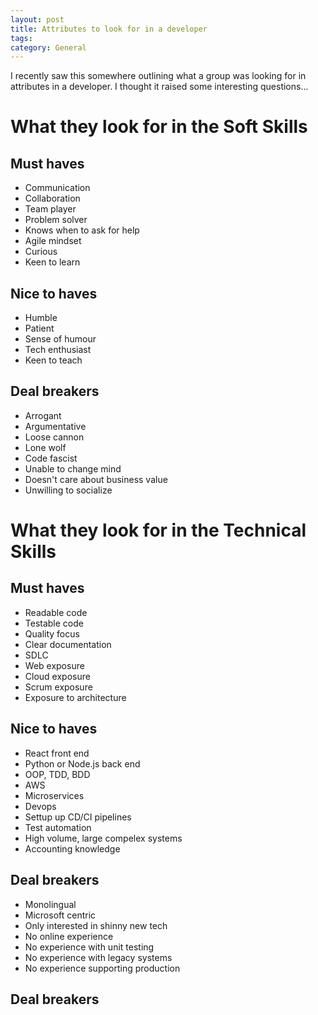 ```yaml
---
layout: post
title: Attributes to look for in a developer
tags: 
category: General
---
```


I recently saw this somewhere outlining what a group was looking for in attributes in a developer. I thought it raised some interesting questions...

# What they look for in the Soft Skills

## Must haves

* Communication  
* Collaboration  
* Team player  
* Problem solver  
* Knows when to ask for help  
* Agile mindset    
* Curious    
* Keen to learn

## Nice to haves

* Humble  
* Patient  
* Sense of humour  
* Tech enthusiast    
* Keen to teach  

## Deal breakers

* Arrogant  
* Argumentative  
* Loose cannon  
* Lone wolf  
* Code fascist  
* Unable to change mind  
* Doesn't care about business value  
* Unwilling to socialize  

# What they look for in the Technical Skills

## Must haves

* Readable code  
* Testable code  
* Quality focus  
* Clear documentation  
* SDLC  
* Web exposure  
* Cloud exposure  
* Scrum exposure  
* Exposure to architecture  
 
## Nice to haves

* React front end  
* Python or Node.js back end  
* OOP, TDD, BDD  
* AWS  
* Microservices  
* Devops  
* Settup up CD/CI pipelines  
* Test automation  
* High volume, large compelex systems  
* Accounting knowledge  

## Deal breakers

* Monolingual  
* Microsoft centric  
* Only interested in shinny new tech  
* No online experience  
* No experience with unit testing  
* No experience with legacy systems  
* No experience supporting production  


## Deal breakers
